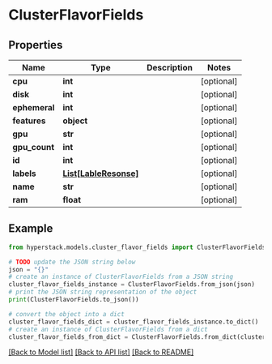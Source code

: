 # ClusterFlavorFields


## Properties

Name | Type | Description | Notes
------------ | ------------- | ------------- | -------------
**cpu** | **int** |  | [optional] 
**disk** | **int** |  | [optional] 
**ephemeral** | **int** |  | [optional] 
**features** | **object** |  | [optional] 
**gpu** | **str** |  | [optional] 
**gpu_count** | **int** |  | [optional] 
**id** | **int** |  | [optional] 
**labels** | [**List[LableResonse]**](LableResonse.md) |  | [optional] 
**name** | **str** |  | [optional] 
**ram** | **float** |  | [optional] 

## Example

```python
from hyperstack.models.cluster_flavor_fields import ClusterFlavorFields

# TODO update the JSON string below
json = "{}"
# create an instance of ClusterFlavorFields from a JSON string
cluster_flavor_fields_instance = ClusterFlavorFields.from_json(json)
# print the JSON string representation of the object
print(ClusterFlavorFields.to_json())

# convert the object into a dict
cluster_flavor_fields_dict = cluster_flavor_fields_instance.to_dict()
# create an instance of ClusterFlavorFields from a dict
cluster_flavor_fields_from_dict = ClusterFlavorFields.from_dict(cluster_flavor_fields_dict)
```
[[Back to Model list]](../README.md#documentation-for-models) [[Back to API list]](../README.md#documentation-for-api-endpoints) [[Back to README]](../README.md)


